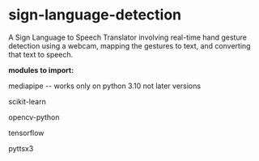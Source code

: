 # sign-language-detection

A Sign Language to Speech Translator involving real-time hand gesture detection using a webcam, mapping the gestures to text, and converting that text to speech.

**modules to import:**

mediapipe -- works only on python 3.10 not later versions

scikit-learn

opencv-python

tensorflow

pyttsx3
